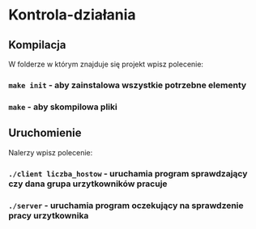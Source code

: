 # Kontrola-działania

## Kompilacja

W folderze w którym znajduje się projekt wpisz polecenie: 

### `make init` - aby zainstalowa wszystkie potrzebne elementy

### `make` - aby skompilowa pliki

## Uruchomienie

Nalerzy wpisz polecenie:

### `./client liczba_hostow` - uruchamia program sprawdzający czy dana grupa urzytkowników pracuje

### `./server` - uruchamia program oczekujący na sprawdzenie pracy urzytkownika
